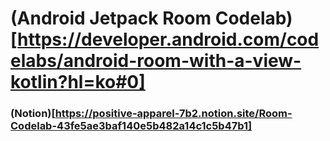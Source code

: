 # (Android Jetpack Room Codelab)[https://developer.android.com/codelabs/android-room-with-a-view-kotlin?hl=ko#0]

### (Notion)[https://positive-apparel-7b2.notion.site/Room-Codelab-43fe5ae3baf140e5b482a14c1c5b47b1]
